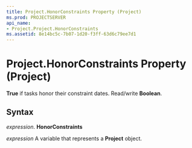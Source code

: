 ```yaml
---
title: Project.HonorConstraints Property (Project)
ms.prod: PROJECTSERVER
api_name:
- Project.Project.HonorConstraints
ms.assetid: 8e14bc5c-7b07-1d20-f3ff-63d6c79ee7d1
---
```



# Project.HonorConstraints Property (Project)

 **True** if tasks honor their constraint dates. Read/write **Boolean**.


## Syntax

 _expression_. **HonorConstraints**

 _expression_ A variable that represents a **Project** object.


